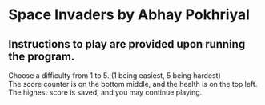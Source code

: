 # Space Invaders by Abhay Pokhriyal 

## Instructions to play are provided upon running the program.

Choose a difficulty from 1 to 5. (1 being easiest, 5 being hardest)\
The score counter is on the bottom middle, and the health is on the top left.\
The highest score is saved, and you may continue playing.